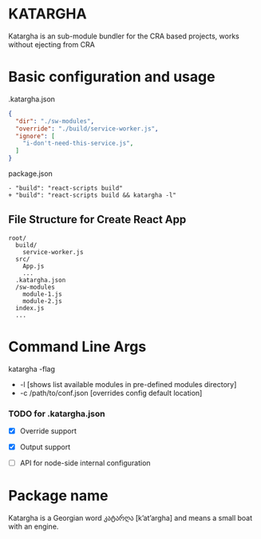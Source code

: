 # KATARGHA
Katargha is an sub-module bundler for the CRA based projects, works without ejecting from CRA

# Basic configuration and usage

.katargha.json
```json
{
  "dir": "./sw-modules",
  "override": "./build/service-worker.js",
  "ignore": [
    "i-don't-need-this-service.js",
  ]
}
```

package.json
```
- "build": "react-scripts build"
+ "build": "react-scripts build && katargha -l"
```

## File Structure for Create React App
```
root/
  build/
    service-worker.js
  src/
    App.js
    ...
  .katargha.json
  /sw-modules
    module-1.js
    module-2.js
  index.js
  ...
```

# Command Line Args
  katargha -flag
  - -l [shows list available modules in pre-defined modules directory]
  - -c /path/to/conf.json [overrides config default location]

### TODO for .katargha.json
 - [x] Override support
 - [x] Output support
 - [ ] API for node-side internal configuration



# Package name
Katargha is a Georgian word კატარღა [k’at’argha] and means a small boat with an engine.
